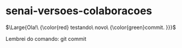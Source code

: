 # senai-versoes-colaboracoes

$\Large{Ola!\ {\color{red} testando\ novo\ {\color{green}commit. }}}$ 

Lembrei do comando: git commit
